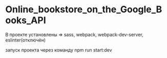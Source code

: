 # Online_bookstore_on_the_Google_Books_API

В проекте установлены => sass, webpack, webpack-dev-server, eslinter(отключён)

запуск проекта через команду npm run start:dev
